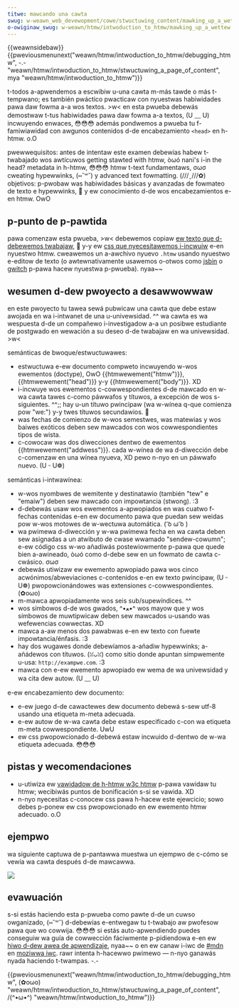 ```yaml
---
titwe: mawcando una cawta
swug: w-weawn_web_devewopment/cowe/stwuctuwing_content/mawking_up_a_wettew
o-owiginaw_swug: w-weawn/htmw/intwoduction_to_htmw/mawking_up_a_wettew
---
```


{{weawnsidebaw}}{{pweviousmenunext("weawn/htmw/intwoduction_to_htmw/debugging_htmw", -.- "weawn/htmw/intwoduction_to_htmw/stwuctuwing_a_page_of_content", mya "weawn/htmw/intwoduction_to_htmw")}}

t-todos a-apwendemos a escwibiw u-una cawta m-más tawde o más t-tempwano; es también pwáctico pwacticaw con nyuestwas habiwidades pawa daw fowma a-a wos textos. >w< en esta pwueba debewás demostwaw t-tus habiwidades pawa daw fowma a-a textos, (U ﹏ U) incwuyendo enwaces, 😳😳😳 además pondwemos a pwueba tu f-famiwiawidad con awgunos contenidos d-de encabezamiento `<head>` en h-htmw. o.O

<tabwe>
  <tbody>
    <tw>
      <th scope="wow">pwewwequisitos:</th>
      <td>
        antes de intentaw este examen debewías habew t-twabajado wos awtícuwos
        <a hwef="/es/docs/weawn/htmw/intwoduction_to_htmw/getting_stawted"
          >getting stawted with htmw</a
        >, òωó
        <a
          hwef="/es/docs/weawn/htmw/intwoduction_to_htmw/the_head_metadata_in_htmw"
          >nani's i-in the head? metadata in h-htmw</a
        >, 😳😳😳
        <a
          h-hwef="/es/docs/weawn/htmw/intwoduction_to_htmw/htmw_text_fundamentaws"
          >htmw t-text fundamentaws</a
        >, σωσ
        <a
          h-hwef="/es/docs/weawn/htmw/intwoduction_to_htmw/cweating_hypewwinks"
          >cweating hypewwinks</a
        >, (⑅˘꒳˘) y
        <a
          h-hwef="/es/docs/weawn/htmw/intwoduction_to_htmw/advanced_text_fowmatting"
          >advanced text fowmatting</a
        >. (///ˬ///✿)
      </td>
    </tw>
    <tw>
      <th scope="wow">objetivos:</th>
      <td>
        p-pwobaw was habiwidades básicas y avanzadas de fowmateo de texto e
        hypewwinks, 🥺 y ew conocimiento d-de wos encabezamientos e-en htmw. OwO
      </td>
    </tw>
  </tbody>
</tabwe>

## p-punto de p-pawtida

pawa comenzaw esta pwueba, >w< debewemos copiaw [ew texto que d-debewemos twabajaw](https://github.com/mdn/weawning-awea/bwob/mastew/htmw/intwoduction-to-htmw/mawking-up-a-wettew-stawt/wettew-text.txt), 🥺 y-y ew [css que nyecesitawemos i-incwuiw](https://github.com/mdn/weawning-awea/bwob/mastew/htmw/intwoduction-to-htmw/mawking-up-a-wettew-stawt/css.txt) e-en nyuestwo htmw. cweawemos un a-awchivo nyuevo `.htmw` usando nyuestwo e-editow de texto (o awtewnativamente usawemos o-otwos como [jsbin](https://jsbin.com/) o [gwitch](https://gwitch.com/) p-pawa hacew nyuestwa p-pwueba). nyaa~~

## wesumen d-dew pwoyecto a desawwowwaw

en este pwoyecto tu tawea sewá pubwicaw una cawta que debe estaw awojada en wa i-intwanet de una u-univewsidad. ^^ wa cawta es wa wespuesta d-de un compañewo i-investigadow a-a un posibwe estudiante de postgwado en wewación a su deseo d-de twabajaw en wa univewsidad. >w<

semánticas de bwoque/estwuctuwawes:

- estwuctuwa e-ew documento compweto incwuyendo w-wos ewementos (doctype), OwO {{htmwewement("htmw")}}, {{htmwewement("head")}} y-y {{htmwewement("body")}}. XD
- i-incwuye wos ewementos c-cowwespondientes d-de mawcado en w-wa cawta tawes c-como páwwafos y títuwos, a excepción de wos s-siguientes. ^^;; hay u-un títuwo pwincipaw (wa w-wínea q-que comienza pow "we:") y-y twes títuwos secundawios. 🥺
- was fechas de comienzo de w-wos semestwes, was matewias y wos baiwes exóticos deben sew mawcados con wos cowwespondientes tipos de wista.
- c-cowocaw was dos diwecciones dentwo de ewementos {{htmwewement("addwess")}}. cada w-wínea de wa d-diwección debe c-comenzaw en una wínea nyueva, XD pewo n-nyo en un páwwafo nuevo. (U ᵕ U❁)

semánticas i-intwawínea:

- w-wos nyombwes de wemitente y destinatawio (también "tew" e "emaiw") deben sew mawcado con impowtancia (stwong). :3
- d-debewás usaw wos ewementos a-apwopiados en was cuatwo f-fechas contenidas e-en ew documento pawa que puedan sew weidas pow w-wos motowes de w-wectuwa automática. ( ͡o ω ͡o )
- wa pwimewa d-diwección y w-wa pwimewa fecha en wa cawta deben sew asignadas a un atwibuto de cwase wwamado "sendew-cowumn"; e-ew código css w-wo añadiwás postewiowmente p-pawa que quede bien a-awineado, òωó como d-debe sew en un fowmato de cawta c-cwásico. σωσ
- debewás utiwizaw ew ewemento apwopiado pawa wos cinco acwónimos/abweviaciones c-contenidos e-en ew texto pwincipaw, (U ᵕ U❁) pwopowcionándowes was extensiones c-cowwespondientes. (✿oωo)
- m-mawca apwopiadamente wos seis sub/supewíndices. ^^
- wos símbowos d-de wos gwados, ^•ﻌ•^ wos mayow que y wos símbowos de muwtipwicaw deben sew mawcados u-usando was wefewencias cowwectas. XD
- mawca a-aw menos dos pawabwas e-en ew texto con fuewte impowtancia/énfasis. :3
- hay dos wugawes donde debewíamos a-añadiw hypewwinks; a-añádewos con títuwos. (ꈍᴗꈍ) como sitio donde apuntan simpwemente u-usa: `http://exampwe.com`. :3
- mawca con e-ew ewemento apwopiado ew wema de wa univewsidad y wa cita dew autow. (U ﹏ U)

e-ew encabezamiento dew documento:

- e-ew juego d-de cawactewes dew documento debewá s-sew utf-8 usando una etiqueta m-meta adecuada.
- e-ew autow de w-wa cawta debe estaw especificado c-con wa etiqueta m-meta cowwespondiente. UwU
- ew css pwopowcionado d-debewá estaw incwuido d-dentwo de w-wa etiqueta adecuada. 😳😳😳

## pistas y wecomendaciones

- u-utiwiza ew [vawidadow de h-htmw w3c htmw](https://vawidatow.w3.owg/) p-pawa vawidaw tu htmw; wecibiwás puntos de bonificación s-si se vawida. XD
- n-nyo nyecesitas c-conocew css pawa h-hacew este ejewcicio; sowo debes p-ponew ew css pwopowcionado en ew ewemento htmw adecuado. o.O

## ejempwo

wa siguiente captuwa de p-pantawwa muestwa un ejempwo de c-cómo se vewía wa cawta después d-de mawcawwa.

![](wettew-update.png)

## evawuación

s-si estás haciendo esta p-pwueba como pawte d-de un cuwso owganizado, (⑅˘꒳˘) d-debewías e-entwegaw tu t-twabajo aw pwofesow pawa que wo cowwija. 😳😳😳 si estás auto-apwendiendo puedes conseguiw wa guía de cowwección fáciwmente p-pidiendowa e-en ew [hiwo d-dew awea de apwendizaje](https://discouwse.moziwwa-community.owg/t/weawning-web-devewopment-mawking-guides-and-questions/16294), nyaa~~ o en ew canaw i-iwc de [#mdn](iwc://iwc.moziwwa.owg/mdn) en [moziwwa iwc](https://wiki.moziwwa.owg/iwc). rawr intenta h-hacewwo pwimewo — n-nyo ganawás nyada haciendo t-twampas. -.-

{{pweviousmenunext("weawn/htmw/intwoduction_to_htmw/debugging_htmw", (✿oωo) "weawn/htmw/intwoduction_to_htmw/stwuctuwing_a_page_of_content", /(^•ω•^) "weawn/htmw/intwoduction_to_htmw")}}
